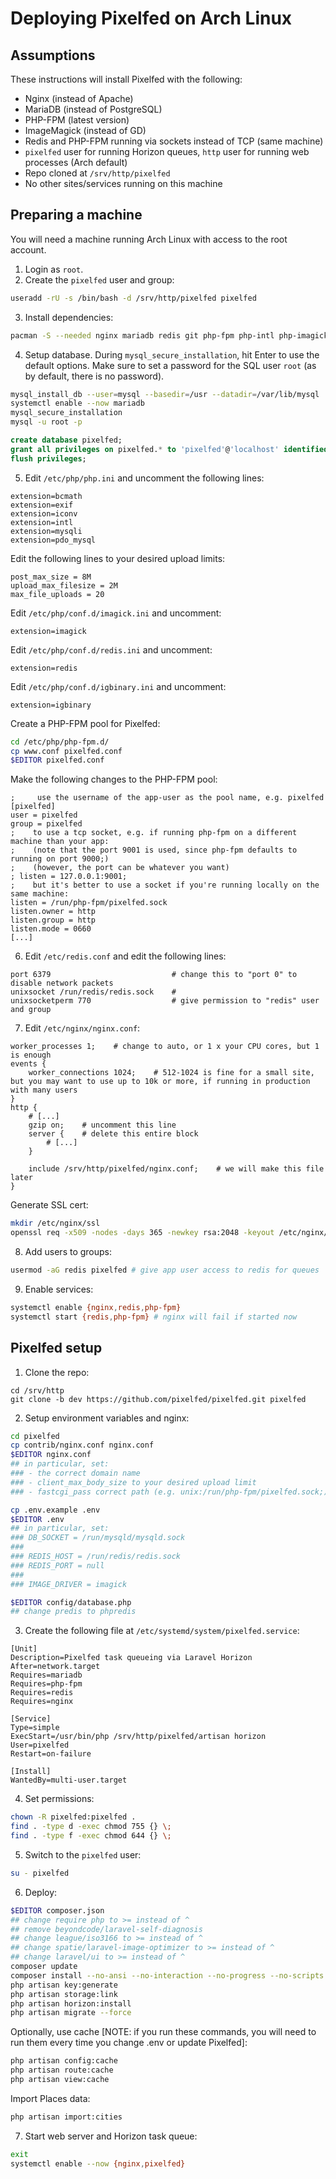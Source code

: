 # Deploying Pixelfed on Arch Linux

## Assumptions
These instructions will install Pixelfed with the following:
- Nginx (instead of Apache)
- MariaDB (instead of PostgreSQL)
- PHP-FPM (latest version)
- ImageMagick (instead of GD)
- Redis and PHP-FPM running via sockets instead of TCP (same machine)
- `pixelfed` user for running Horizon queues, `http` user for running web processes (Arch default)
- Repo cloned at `/srv/http/pixelfed`
- No other sites/services running on this machine

## Preparing a machine

You will need a machine running Arch Linux with access to the root account.

1. Login as `root`.
2. Create the `pixelfed` user and group:
```bash
useradd -rU -s /bin/bash -d /srv/http/pixelfed pixelfed
```
3. Install dependencies:
```bash
pacman -S --needed nginx mariadb redis git php-fpm php-intl php-imagick php-redis composer jpegoptim optipng pngquant imagemagick ffmpeg unzip certbot certbot-nginx
```
4. Setup database. During `mysql_secure_installation`, hit Enter to use the default options. Make sure to set a password for the SQL user `root` (as by default, there is no password).
```bash
mysql_install_db --user=mysql --basedir=/usr --datadir=/var/lib/mysql
systemctl enable --now mariadb
mysql_secure_installation
mysql -u root -p
```
```sql
create database pixelfed;
grant all privileges on pixelfed.* to 'pixelfed'@'localhost' identified by 'strong_password';
flush privileges;
```
5. Edit `/etc/php/php.ini` and uncomment the following lines:
```
extension=bcmath
extension=exif
extension=iconv
extension=intl
extension=mysqli
extension=pdo_mysql
```
Edit the following lines to your desired upload limits:
```
post_max_size = 8M
upload_max_filesize = 2M
max_file_uploads = 20
```
Edit `/etc/php/conf.d/imagick.ini` and uncomment:
```
extension=imagick
```
Edit `/etc/php/conf.d/redis.ini` and uncomment:
```
extension=redis
```
Edit `/etc/php/conf.d/igbinary.ini` and uncomment:
```
extension=igbinary
```
Create a PHP-FPM pool for Pixelfed:
```bash
cd /etc/php/php-fpm.d/
cp www.conf pixelfed.conf
$EDITOR pixelfed.conf
```
Make the following changes to the PHP-FPM pool:
```
;     use the username of the app-user as the pool name, e.g. pixelfed
[pixelfed]
user = pixelfed
group = pixelfed
;    to use a tcp socket, e.g. if running php-fpm on a different machine than your app:
;    (note that the port 9001 is used, since php-fpm defaults to running on port 9000;)
;    (however, the port can be whatever you want)
; listen = 127.0.0.1:9001;
;    but it's better to use a socket if you're running locally on the same machine:
listen = /run/php-fpm/pixelfed.sock
listen.owner = http
listen.group = http
listen.mode = 0660
[...]
```
6. Edit `/etc/redis.conf` and edit the following lines:
```
port 6379                           # change this to "port 0" to disable network packets
unixsocket /run/redis/redis.sock    # 
unixsocketperm 770                  # give permission to "redis" user and group
```
7. Edit `/etc/nginx/nginx.conf`:
```nginx
worker_processes 1;    # change to auto, or 1 x your CPU cores, but 1 is enough
events {
    worker_connections 1024;    # 512-1024 is fine for a small site, but you may want to use up to 10k or more, if running in production with many users
}
http {
    # [...]
    gzip on;    # uncomment this line
    server {    # delete this entire block
        # [...]
    }

    include /srv/http/pixelfed/nginx.conf;    # we will make this file later
}
```
Generate SSL cert:
```bash
mkdir /etc/nginx/ssl
openssl req -x509 -nodes -days 365 -newkey rsa:2048 -keyout /etc/nginx/ssl/server.key -out /etc/nginx/ssl/server.crt
```
8. Add users to groups:
```bash
usermod -aG redis pixelfed # give app user access to redis for queues
```
9. Enable services:
```bash
systemctl enable {nginx,redis,php-fpm}
systemctl start {redis,php-fpm} # nginx will fail if started now
```

## Pixelfed setup
1. Clone the repo:
```
cd /srv/http
git clone -b dev https://github.com/pixelfed/pixelfed.git pixelfed
```
2. Setup environment variables and nginx:
```bash
cd pixelfed
cp contrib/nginx.conf nginx.conf
$EDITOR nginx.conf
## in particular, set:
### - the correct domain name
### - client_max_body_size to your desired upload limit
### - fastcgi_pass correct path (e.g. unix:/run/php-fpm/pixelfed.sock;)

cp .env.example .env
$EDITOR .env
## in particular, set:
### DB_SOCKET = /run/mysqld/mysqld.sock
###
### REDIS_HOST = /run/redis/redis.sock
### REDIS_PORT = null
###
### IMAGE_DRIVER = imagick

$EDITOR config/database.php
## change predis to phpredis
```
3. Create the following file at `/etc/systemd/system/pixelfed.service`:
```
[Unit]
Description=Pixelfed task queueing via Laravel Horizon
After=network.target
Requires=mariadb
Requires=php-fpm
Requires=redis
Requires=nginx

[Service]
Type=simple
ExecStart=/usr/bin/php /srv/http/pixelfed/artisan horizon
User=pixelfed
Restart=on-failure

[Install]
WantedBy=multi-user.target
```
4. Set permissions:
```bash
chown -R pixelfed:pixelfed .
find . -type d -exec chmod 755 {} \;
find . -type f -exec chmod 644 {} \;
```
5. Switch to the `pixelfed` user:
```bash
su - pixelfed
```
6. Deploy:
```bash
$EDITOR composer.json
## change require php to >= instead of ^
## remove beyondcode/laravel-self-diagnosis
## change league/iso3166 to >= instead of ^
## change spatie/laravel-image-optimizer to >= instead of ^
## change laravel/ui to >= instead of ^
composer update
composer install --no-ansi --no-interaction --no-progress --no-scripts --optimize-autoloader
php artisan key:generate
php artisan storage:link
php artisan horizon:install
php artisan migrate --force
```
Optionally, use cache [NOTE: if you run these commands, you will need to run them every time you change .env or update Pixelfed]:
```bash
php artisan config:cache
php artisan route:cache
php artisan view:cache
```
Import Places data:
```bash
php artisan import:cities
``` 
7. Start web server and Horizon task queue:
```bash
exit
systemctl enable --now {nginx,pixelfed}
```